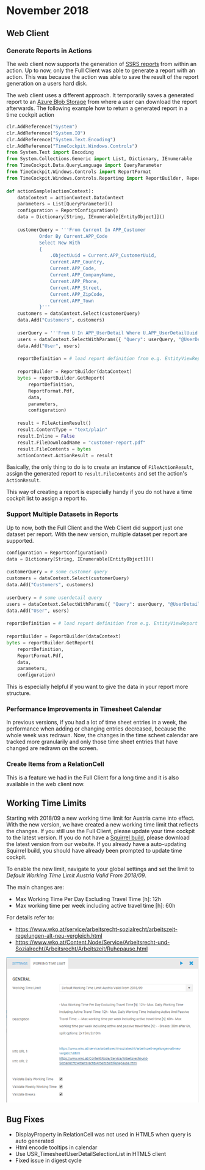 # November 2018
## Web Client

### Generate Reports in Actions
The web client now supports the generation of [SSRS reports](https://www.timecockpit.com/blog/2014/03/31/Custom-Reporting-in-Time-Cockpit-is-Final) from within an action. Up to now, only the Full Client was able to generate a report with an action. This was because the action was able to save the result of the report generation on a users hard disk.

The web client uses a different approach. It temporarily saves a generated report to an [Azure Blob Storage](https://azure.microsoft.com/en-us/services/storage/blobs/) from where a user can download the report afterwards. The following example how to return a generated report in a time cockpit action

```python
clr.AddReference("System")
clr.AddReference("System.IO")
clr.AddReference("System.Text.Encoding")
clr.AddReference("TimeCockpit.Windows.Controls")
from System.Text import Encoding
from System.Collections.Generic import List, Dictionary, IEnumerable
from TimeCockpit.Data.QueryLanguage import QueryParameter
from TimeCockpit.Windows.Controls import ReportFormat
from TimeCockpit.Windows.Controls.Reporting import ReportBuilder, ReportConfiguration

def actionSample(actionContext):
	dataContext = actionContext.DataContext
	parameters = List[QueryParameter]()
	configuration = ReportConfiguration()
	data = Dictionary[String, IEnumerable[EntityObject]]()
	
	customerQuery = '''From Current In APP_Customer
	        Order By Current.APP_Code 
	        Select New With
	        {
	            .ObjectUuid = Current.APP_CustomerUuid,
	            Current.APP_Country,
	            Current.APP_Code,
	            Current.APP_CompanyName,
	            Current.APP_Phone,
	            Current.APP_Street,
	            Current.APP_ZipCode,
	            Current.APP_Town
	        }'''
	customers = dataContext.Select(customerQuery)
	data.Add("Customers", customers)
	
	userQuery = '''From U In APP_UserDetail Where U.APP_UserDetailUuid = @UserDetailUuid Select New With { U.Firstname, U.Lastname }'''
	users = dataContext.SelectWithParams({ "Query": userQuery, "@UserDetailUuid": dataContext.Environment.CurrentUser.UserDetailUuid })
	data.Add("User", users)
	        
	reportDefinition = # load report definition from e.g. EntityViewReport table
	        
	reportBuilder = ReportBuilder(dataContext)
	bytes = reportBuilder.GetReport(
		reportDefinition,
	    ReportFormat.Pdf, 
	    data, 
	    parameters, 
	    configuration)
			
	result = FileActionResult()
	result.ContentType = "text/plain"
	result.Inline = False
	result.FileDownloadName = "customer-report.pdf"
	result.FileContents = bytes
	actionContext.ActionResult = result
```

Basically, the only thing to do is to create an instance of `FileActionResult`, assign the generated report to `result.FileContents` and set the action's `ActionResult`.

This way of creating a report is especially handy if you do not have a time cockpit list to assign a report to.

### Support Multiple Datasets in Reports
Up to now, both the Full Client and the Web Client did support just one dataset per report. With the new version, multiple dataset per report are supported.

```python
configuration = ReportConfiguration()
data = Dictionary[String, IEnumerable[EntityObject]]()
	
customerQuery = # some customer query
customers = dataContext.Select(customerQuery)
data.Add("Customers", customers)

userQuery = # some userdetail query
users = dataContext.SelectWithParams({ "Query": userQuery, "@UserDetailUuid": dataContext.Environment.CurrentUser.UserDetailUuid })
data.Add("User", users)

reportDefinition = # load report definition from e.g. EntityViewReport table

reportBuilder = ReportBuilder(dataContext)
bytes = reportBuilder.GetReport(
	reportDefinition,
    ReportFormat.Pdf, 
    data, 
    parameters, 
    configuration)
```

This is especially helpful if you want to give the data in your report more structure. 

### Performance Improvements in Timesheet Calendar
In previous versions, if you had a lot of time sheet entries in a week, the performance when adding or changing entries decreased, because the whole week was redrawn. Now, the changes in the time scheet calendar are tracked more granularily and only those time sheet entries that have changed are redrawn on the screen.

### Create Items from a RelationCell
This is a feature we had in the Full Client for a long time and it is also available in the web client now.

## Working Time Limits
Starting with 2018/09 a new working time limit for Austria came into effect. With the new version, we have created a new working time limit that reflects the changes. If you still use the Full Client, please update your time cockpit to the latest version. If you do not have a [Squirrel build](https://docs.timecockpit.com/doc/release-notes/2018-06.html#full-client), please download the latest version from our website. If you already have a auto-updating Squirrel build, you should have already been prompted to update time cockpit.

To enable the new limit, navigate to your global settings and set the limit to *Default Working Time Limit Austria Valid From 2018/09*.

The main changes are:

* Max Working Time Per Day Excluding Travel Time [h]: 12h 
* Max working time per week including active travel time [h]: 60h 

For details refer to:

* https://www.wko.at/service/arbeitsrecht-sozialrecht/arbeitszeit-regelungen-alt-neu-vergleich.html
* https://www.wko.at/Content.Node/Service/Arbeitsrecht-und-Sozialrecht/Arbeitsrecht/Arbeitszeit/Ruhepause.html

![Working Time Limit](images/2018-11/global-settings-working-time-limit.png "Working Time Limit")

## Bug Fixes
* DisplayProperty in RelationCell was not used in HTML5 when query is auto generated
* Html encode tooltips in calendar
* Use USR_TimesheetUserDetailSelectionList in HTML5 client
* Fixed issue in digest cycle
